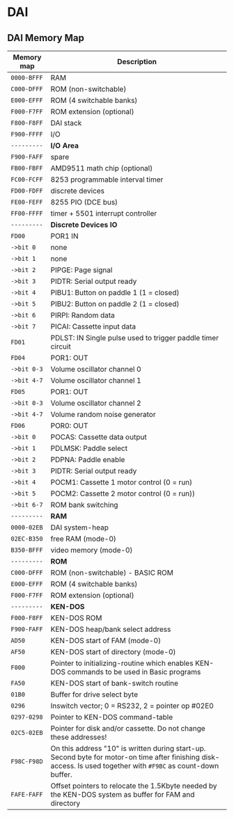 # DAI

## DAI Memory Map

| Memory map | Description |
|------------|-------------|
| `0000-BFFF` | RAM |
| `C000-DFFF` | ROM (non-switchable) |
| `E000-EFFF` | ROM (4 switchable banks) |
| `F000-F7FF` | ROM extension (optional) |
| `F800-F8FF` | DAI stack |
| `F900-FFFF` | I/O |
| `---------` | **I/O Area**|
| `F900-FAFF` | spare |
| `FB00-FBFF` | AMD9511 math chip (optional) |
| `FC00-FCFF` | 8253 programmable interval timer |
| `FD00-FDFF` | discrete devices |
| `FE00-FEFF` | 8255 PIO (DCE bus) |
| `FF00-FFFF` | timer + 5501 interrupt controller |
| `---------` | **Discrete Devices IO** |
| `FD00` | POR1 IN |
| `->bit 0` | none |
| `->bit 1` | none |
| `->bit 2` | PIPGE: Page signal |
| `->bit 3` | PIDTR: Serial output ready|
| `->bit 4` | PIBU1: Button on paddle 1 (1 = closed) |
| `->bit 5` | PIBU2: Button on paddle 2 (1 = closed) |
| `->bit 6` | PIRPI: Random data |
| `->bit 7` | PICAI: Cassette input data |
| `FD01` | PDLST:  IN  Single pulse used to trigger paddle timer circuit |
| `FD04` | POR1:   OUT  |
| `->bit 0-3` | Volume oscillator channel 0 |
| `->bit 4-7` | Volume oscillator channel 1 |
| `FD05` | POR1:   OUT  |
| `->bit 0-3` | Volume oscillator channel 2 |
| `->bit 4-7` | Volume random noise generator |
| `FD06` | POR0:   OUT |
| `->bit 0` | POCAS: Cassette data output |
| `->bit 1` | PDLMSK: Paddle select |
| `->bit 2` | PDPNA:  Paddle enable |
| `->bit 3` | PIDTR: Serial output ready|
| `->bit 4` | POCM1:  Cassette 1 motor control (0 = run) |
| `->bit 5` | POCM2:  Cassette 2 motor control (0 = run)) |
| `->bit 6-7` | ROM bank switching |
| `---------` | **RAM** |
| `0000-02EB` | DAI system-heap |
| `02EC-B350` | free RAM (mode-0) |
| `B350-BFFF` | video memory (mode-0) |
| `---------` | **ROM** |
| `C000-DFFF` | ROM (non-switchable) - BASIC ROM|
| `E000-EFFF` | ROM (4 switchable banks) |
| `F000-F7FF` | ROM extension (optional) |
| `---------` | **KEN-DOS** |
| `F000-F8FF` | KEN-DOS ROM |
| `F900-FAFF` | KEN-DOS heap/bank select address |
| `AD50` | KEN-DOS start of FAM (mode-0) |
| `AF50` | KEN-DOS start of directory (mode-0) |
| `F000` | Pointer to initializing-routine which enables KEN-DOS commands to be used in Basic programs |
| `FA50` | KEN-DOS start of bank-switch routine |
| `01B0` | Buffer for drive select byte |
| `0296` | Inswitch vector; 0 = RS232, 2 = pointer op #02E0 |
| `0297-0298` | Pointer to KEN-DOS command-table |
| `02C5-02EB` | Pointer for disk and/or cassette. Do not change these addresses! |
| `F98C-F98D` | On this address "10" is written during start-up. Second byte for motor-on time after finishing disk-access. Is used together with `#F9BC` as count-down buffer. |
| `FAFE-FAFF` | Offset pointers to relocate the 1.5Kbyte needed by the KEN-DOS system as buffer for FAM and directory |
